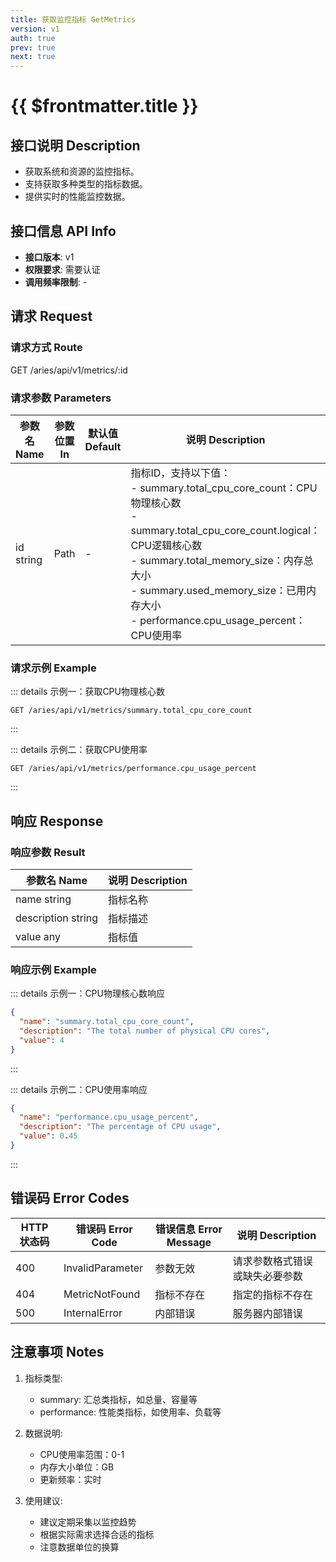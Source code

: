 ```yaml
---
title: 获取监控指标 GetMetrics
version: v1
auth: true
prev: true
next: true
---
```


# {{ $frontmatter.title }}

## 接口说明 Description

- 获取系统和资源的监控指标。
- 支持获取多种类型的指标数据。
- 提供实时的性能监控数据。

## 接口信息 API Info

- **接口版本**: v1
- **权限要求**: 需要认证
- **调用频率限制**: -

## 请求 Request

### 请求方式 Route

<div class="route">
  <span class="route-method" data-method="get">GET</span>
  <span class="route-path">/aries/api/v1/metrics/:id</span>
</div>

### 请求参数 Parameters

| 参数名 Name | 参数位置 In | 默认值 Default | 说明 Description |
| --- | --- | --- | --- |
| <span class="param-name required">id</span> <span class="type-string">string</span> | Path | - | 指标ID，支持以下值：<br/>- summary.total_cpu_core_count：CPU物理核心数<br/>- summary.total_cpu_core_count.logical：CPU逻辑核心数<br/>- summary.total_memory_size：内存总大小<br/>- summary.used_memory_size：已用内存大小<br/>- performance.cpu_usage_percent：CPU使用率 |

### 请求示例 Example

::: details 示例一：获取CPU物理核心数
```http
GET /aries/api/v1/metrics/summary.total_cpu_core_count
```
:::

::: details 示例二：获取CPU使用率
```http
GET /aries/api/v1/metrics/performance.cpu_usage_percent
```
:::

## 响应 Response

### 响应参数 Result

| 参数名 Name | 说明 Description |
| --- | --- |
| <span class="param-name">name</span> <span class="type-string">string</span> | 指标名称 |
| <span class="param-name">description</span> <span class="type-string">string</span> | 指标描述 |
| <span class="param-name">value</span> <span class="type-any">any</span> | 指标值 |

### 响应示例 Example

::: details 示例一：CPU物理核心数响应
```json
{
  "name": "summary.total_cpu_core_count",
  "description": "The total number of physical CPU cores",
  "value": 4
}
```
:::

::: details 示例二：CPU使用率响应
```json
{
  "name": "performance.cpu_usage_percent",
  "description": "The percentage of CPU usage",
  "value": 0.45
}
```
:::

## 错误码 Error Codes

| HTTP 状态码 | 错误码 Error Code | 错误信息 Error Message | 说明 Description |
| --- | --- | --- | --- |
| 400 | InvalidParameter | 参数无效 | 请求参数格式错误或缺失必要参数 |
| 404 | MetricNotFound | 指标不存在 | 指定的指标不存在 |
| 500 | InternalError | 内部错误 | 服务器内部错误 |

## 注意事项 Notes

1. 指标类型:
   - summary: 汇总类指标，如总量、容量等
   - performance: 性能类指标，如使用率、负载等

2. 数据说明:
   - CPU使用率范围：0-1
   - 内存大小单位：GB
   - 更新频率：实时

3. 使用建议:
   - 建议定期采集以监控趋势
   - 根据实际需求选择合适的指标
   - 注意数据单位的换算 